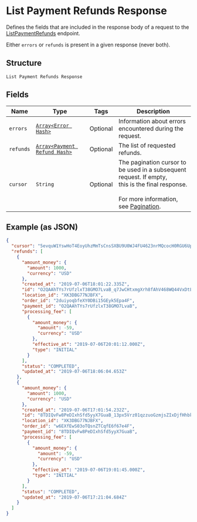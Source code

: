 
# List Payment Refunds Response

Defines the fields that are included in the response body of
a request to the [ListPaymentRefunds](#endpoint-refunds-listpaymentrefunds) endpoint.

Either `errors` or `refunds` is present in a given response (never both).

## Structure

`List Payment Refunds Response`

## Fields

| Name | Type | Tags | Description |
|  --- | --- | --- | --- |
| `errors` | [`Array<Error Hash>`](/doc/models/error.md) | Optional | Information about errors encountered during the request. |
| `refunds` | [`Array<Payment Refund Hash>`](/doc/models/payment-refund.md) | Optional | The list of requested refunds. |
| `cursor` | `String` | Optional | The pagination cursor to be used in a subsequent request. If empty,<br>this is the final response.<br><br>For more information, see [Pagination](https://developer.squareup.com/docs/basics/api101/pagination). |

## Example (as JSON)

```json
{
  "cursor": "5evquW1YswHoT4EoyUhzMmTsCnsSXBU9U0WJ4FU4623nrMQcocH0RGU6Up1YkwfiMcF59ood58EBTEGgzMTGHQJpocic7ExOL0NtrTXCeWcv0UJIJNk8eXb",
  "refunds": [
    {
      "amount_money": {
        "amount": 1000,
        "currency": "USD"
      },
      "created_at": "2019-07-06T18:01:22.335Z",
      "id": "O2QAAhTYs7rUfzlxT38GMO7LvaB_q7JwCHtxmgXrh8fAhV468WQ44VxDtL7CU4yVRlsbXmI",
      "location_id": "XK3DBG77NJBFX",
      "order_id": "2duiyoqbfeXY0DBi15GEyk5Epa4F",
      "payment_id": "O2QAAhTYs7rUfzlxT38GMO7LvaB",
      "processing_fee": [
        {
          "amount_money": {
            "amount": -59,
            "currency": "USD"
          },
          "effective_at": "2019-07-06T20:01:12.000Z",
          "type": "INITIAL"
        }
      ],
      "status": "COMPLETED",
      "updated_at": "2019-07-06T18:06:04.653Z"
    },
    {
      "amount_money": {
        "amount": 1000,
        "currency": "USD"
      },
      "created_at": "2019-07-06T17:01:54.232Z",
      "id": "8TDIQvFw8PeDIxhSfd5yyX7GuaB_13px5Vrz01qzzuoGzmjsZIxDjfHhbkm2XppBUX1dW7I",
      "location_id": "XK3DBG77NJBFX",
      "order_id": "w6EXfEwS03oTQsnZTCqfE6f67e4F",
      "payment_id": "8TDIQvFw8PeDIxhSfd5yyX7GuaB",
      "processing_fee": [
        {
          "amount_money": {
            "amount": -59,
            "currency": "USD"
          },
          "effective_at": "2019-07-06T19:01:45.000Z",
          "type": "INITIAL"
        }
      ],
      "status": "COMPLETED",
      "updated_at": "2019-07-06T17:21:04.684Z"
    }
  ]
}
```

